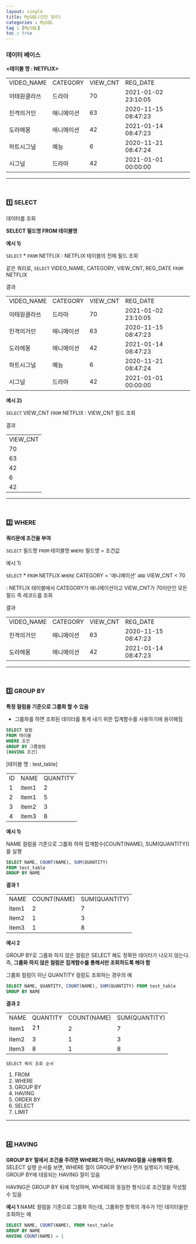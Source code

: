```yaml
---
layout: single
title: MySQL(간단 정리)
categories : MySQL
tag : [MySQL]
toc : true
---
```


### 데이터 베이스

**<테이블 명 : NETFLIX>**

<table>
  <tr>
    <td>VIDEO_NAME</td>
    <td>CATEGORY</td>
    <td>VIEW_CNT</td>
    <td>REG_DATE</td>
  </tr>
  <tr>
    <td>이태원클라쓰</td>
    <td>드라마</td>
    <td>70</td>
    <td>2021-01-02 23:10:05</td>
  </tr>
    <td>진격의거인</td>
    <td>애니메이션</td>
    <td>63</td>
    <td>2020-11-15 08:47:23</td>
  </tr>
  <tr>
    <td>도라에몽</td>
    <td>애니메이션</td>
    <td>42</td>
    <td>2021-01-14 08:47:23</td>
  </tr>
  <tr>
    <td>하트시그널</td>
    <td>예능</td>
    <td>6</td>
    <td>2020-11-21 08:47:24</td>
  </tr>
  <tr>
    <td>시그널</td>
    <td>드라마</td>
    <td>42</td>
    <td>2021-01-01 00:00:00</td>
  </tr>
</table>

<hr>
<br>

### 1️⃣ SELECT

데이터를 조회

**SELECT 필드명 FROM 테이블명**

**예시 1)**

`SELECT` * `FROM` NETFLIX
: NETFLIX 테이블의 전체 필드 조회

같은 쿼리로,
`SELECT` VIDEO_NAME, CATEGORY, VIEW_CNT, REG_DATE `FROM` NETFLIX

결과 
<table>
  <tr>
    <td>VIDEO_NAME</td>
    <td>CATEGORY</td>
    <td>VIEW_CNT</td>
    <td>REG_DATE</td>
  </tr>
  <tr>
    <td>이태원클라쓰</td>
    <td>드라마</td>
    <td>70</td>
    <td>2021-01-02 23:10:05</td>
  </tr>
    <td>진격의거인</td>
    <td>애니메이션</td>
    <td>63</td>
    <td>2020-11-15 08:47:23</td>
  </tr>
  <tr>
    <td>도라에몽</td>
    <td>애니메이션</td>
    <td>42</td>
    <td>2021-01-14 08:47:23</td>
  </tr>
  <tr>
    <td>하트시그널</td>
    <td>예능</td>
    <td>6</td>
    <td>2020-11-21 08:47:24</td>
  </tr>
  <tr>
    <td>시그널</td>
    <td>드라마</td>
    <td>42</td>
    <td>2021-01-01 00:00:00</td>
  </tr>
</table>

**예시 2)**

`SELECT` VIEW_CNT `FROM` NETFLIX 
: VIEW_CNT 필드 조회

결과
<table>
  <tr>
    <td>VIEW_CNT</td>
  </tr>
  <tr>
    <td>70</td>
  </tr>
    <td>63</td>
  </tr>
  <tr>
    <td>42</td>
  </tr>
  <tr>
    <td>6</td>
  </tr>
  <tr>
    <td>42</td>
  </tr>
</table>

<hr>
<br>

### 2️⃣ WHERE

**쿼리문에 조건을 부여**

`SELECT` 필드명 `FROM` 테이블명 `WHERE` 필드명 = 조건값 

예시 1)

`SELECT` * `FROM` NETFLIX `WHERE` CATEGORY = '애니메이션' `AND` VIEW_CNT < 70

: NETFLIX 테이블에서 CATEGORY가 애니메이션이고 VIEW_CNT가 70미만인 모든 필드 즉 레코드를 조회

결과

<table>
  <tr>
    <td>VIDEO_NAME</td>
    <td>CATEGORY</td>
    <td>VIEW_CNT</td>
    <td>REG_DATE</td>
  </tr>
  <tr>
    <td>진격의거인</td>
    <td>애니메이션</td>
    <td>63</td>
    <td>2020-11-15 08:47:23</td>
  </tr>
  <tr>
    <td>도라에몽</td>
    <td>애니메이션</td>
    <td>42</td>
    <td>2021-01-14 08:47:23</td>
  </tr>
</table>

<hr>
<br>

### 3️⃣ GROUP BY

**특정 컬럼을 기준으로 그룹화 할 수 있음**

- 그룹화를 하면 조회된 데이터를 통계 내기 위한 집계함수를 사용하기에 용이해짐

```sql
SELECT 컬럼
FROM 테이블
WHERE 조건
GROUP BY 그룹컬럼
[HAVING 조건]
```

[테이블 명 : test_table]
<table>
  <tr>
    <td>ID</td>
    <td>NAME</td>
    <td>QUANTITY</td>

  </tr>
  <tr>
    <td>1</td>
    <td>item1</td>
    <td>2</td>
  </tr>
  <tr>
    <td>2</td>
    <td>item1</td>
    <td>5</td>
  </tr>
  <tr>
    <td>3</td>
    <td>item2</td>
    <td>3</td>
  </tr>
  <tr>
    <td>4</td>
    <td>item3</td>
    <td>8</td>
  </tr>
</table>

**예시 1)**

NAME 컬럼을 기준으로 그룹화 하여 집계함수(COUNT(NAME), SUM(QUANTITY))를 실행

```sql
SELECT NAME, COUNT(NAME), SUM(QUANTITY)
FROM test_table
GROUP BY NAME
```

**결과 1**

<table>
  <tr>
    <td>NAME</td>
    <td>COUNT(NAME)</td>
    <td>SUM(QUANTITY)</td>

  </tr>
  <tr>
    <td>item1</td>
    <td>2</td>
    <td>7</td>
  </tr>
  <tr>
    <td>item2</td>
    <td>1</td>
    <td>3</td>
  </tr>
  <tr>
    <td>item3</td>
    <td>1</td>
    <td>8</td>
  </tr>
</table>

**예시 2**

GROUP BY로 그룹화 하지 않은 컬럼은 SELECT 해도 정확한 데이터가 나오지 않는다. 즉, **그룹화 하지 않은 컬럼은 집계함수를 통해서만 조회하도록 해야 함**

그룹화 컬럼이 아닌 QUANTITY 컬럼도 조회하는 경우의 예

```sql
SELECT NAME, QUANTITY, COUNT(NAME), SUM(QUANTITY) FROM test_table
GROUP BY NAME
```
**결과 2**

<table>
  <tr>
    <td>NAME</td>
    <td>QUANTITY</td>
    <td>COUNT(NAME)</td>
    <td>SUM(QUANTITY)</td>
  </tr>
  <tr>
    <td>item1</td>
    <td>2 ❗</td>
    <td>2</td>
    <td>7</td>
  </tr>
  <tr>
    <td>item2</td>
    <td>3</td>
    <td>1</td>
    <td>3</td>
  </tr>
  <tr>
    <td>item3</td>
    <td>8</td>
    <td>1</td>
    <td>8</td>
  </tr>
</table>

`SELECT 쿼리 조회 순서`
1. FROM
2. WHERE
3. GROUP BY
4. HAVING
5. ORDER BY
6. SELECT
7. LIMIT

<hr>
</br>


### 4️⃣ HAVING

**GROUP BY 절에서 조건을 주려면 WHERE가 아닌, HAVING절을 사용해야 함.**
SELECT 실행 순서를 보면, WHERE 절이 GROUP BY보다 먼저 실행되기 때문에, GROUP BY에 대응되는 HAVING 절이 있음

HAVING은 GROUP BY 뒤에 작성하며, WHERE와 동일한 형식으로 조건절을 작성할 수 있음

**예시 1**
NAME 컬럼을 기준으로 그룹화 하는데, 그룹화한 항목의 개수가 1인 데이터들만 조회하는 예

```sql
SELECT NAME, COUNT(NAME), FROM test_table 
GROUP BY NAME 
HAVING COUNT(NAME) = 1
```


